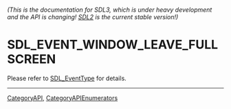 ###### (This is the documentation for SDL3, which is under heavy development and the API is changing! [SDL2](https://wiki.libsdl.org/SDL2/) is the current stable version!)
# SDL_EVENT_WINDOW_LEAVE_FULLSCREEN

Please refer to [SDL_EventType](SDL_EventType) for details.

----
[CategoryAPI](CategoryAPI), [CategoryAPIEnumerators](CategoryAPIEnumerators)

